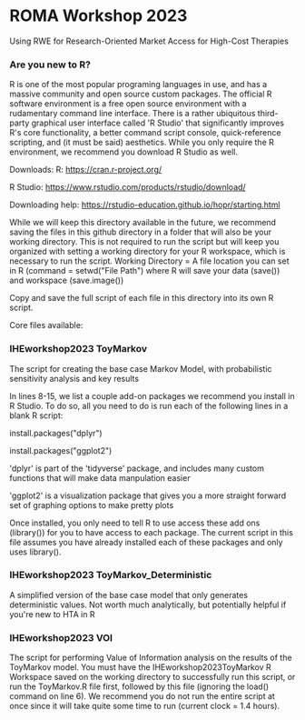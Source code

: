 # ROMA Workshop 2023
Using RWE for Research-Oriented Market Access for High-Cost Therapies

### Are you new to R?
R is one of the most popular programing languages in use, and has a massive community and open source custom packages. 
The official R software environment is a free open source environment with a rudamentary command line interface.
There is a rather ubiquitous third-party graphical user interface called 'R Studio' that significantly improves R's core functionality, a better command script console, quick-reference scripting, and (it must be said) aesthetics.
While you only require the R environment, we recommend you download R Studio as well.

Downloads:
R: https://cran.r-project.org/

R Studio: https://www.rstudio.com/products/rstudio/download/

Downloading help: https://rstudio-education.github.io/hopr/starting.html

While we will keep this directory available in the future, we recommend saving the files in this github directory in a folder that will also be your working directory. This is not required to run the script but will keep you organized with setting a working directory for your R workspace, which is necessary to run the script.
Working Directory = A file location you can set in R (command = setwd("File Path") where R will save your data (save()) and workspace (save.image())

Copy and save the full script of each file in this directory into its own R script.

Core files available:
### IHEworkshop2023 ToyMarkov
The script for creating the base case Markov Model, with probabilistic sensitivity analysis and key results

In lines 8-15, we list a couple add-on packages we recommend you install in R Studio. To do so, all you need to do is run each of the following lines in a blank R script:

install.packages("dplyr")

install.packages("ggplot2")

'dplyr' is part of the 'tidyverse' package, and includes many custom functions that will make data manpulation easier

'ggplot2' is a visualization package that gives you a more straight forward set of graphing options to make pretty plots

Once installed, you only need to tell R to use access these add ons (library()) for you to have access to each package. The current script in this file assumes you have already installed each of these packages and only uses library().

### IHEworkshop2023 ToyMarkov_Deterministic
A simplified version of the base case model that only generates deterministic values. Not worth much analytically, but potentially helpful if you're new to HTA in R

### IHEworkshop2023 VOI
The script for performing Value of Information analysis on the results of the ToyMarkov model.
You must have the IHEworkshop2023ToyMarkov R Workspace saved on the working directory to successfully run this script, or run the ToyMarkov.R file first, followed by this file (ignoring the load() command on line 6). 
We recommend you do not run the entire script at once since it will take quite some time to run (current clock = 1.4 hours).
